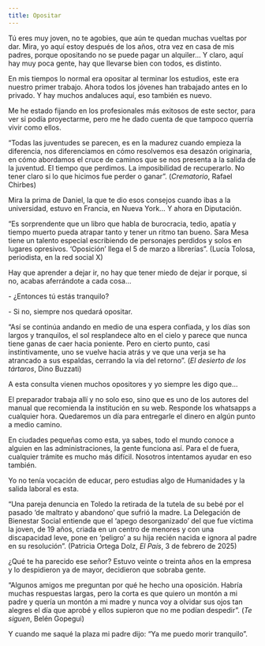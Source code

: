 ```yaml
---
title: Opositar
---
```

Tú eres muy joven, no te agobies, que aún te quedan muchas vueltas por dar. Mira, yo aquí estoy después de los años, otra vez en casa de mis padres, porque opositando no se puede pagar un alquiler… Y claro, aquí hay muy poca gente, hay que llevarse bien con todos, es distinto.

En mis tiempos lo normal era opositar al terminar los estudios, este era nuestro primer trabajo. Ahora todos los jóvenes han trabajado antes en lo privado. Y hay muchos andaluces aquí, eso también es nuevo.

Me he estado fijando en los profesionales más exitosos de este sector, para ver si podía proyectarme, pero me he dado cuenta de que tampoco querría vivir como ellos.

“Todas las juventudes se parecen, es en la madurez cuando empieza la diferencia, nos diferenciamos en cómo resolvemos esa desazón originaria, en cómo abordamos el cruce de caminos que se nos presenta a la salida de la juventud. El tiempo que perdimos. La imposibilidad de recuperarlo. No tener claro si lo que hicimos fue perder o ganar”. (*Crematorio*, Rafael Chirbes)

Mira la prima de Daniel, la que te dio esos consejos cuando ibas a la universidad, estuvo en Francia, en Nueva York… Y ahora en Diputación.

“Es sorprendente que un libro que habla de burocracia, tedio, apatía y tiempo muerto pueda atrapar tanto y tener un ritmo tan bueno. Sara Mesa tiene un talento especial escribiendo de personajes perdidos y solos en lugares opresivos. ‘Oposición’ llega el 5 de marzo a librerías”. (Lucía Tolosa, periodista, en la red social X)

Hay que aprender a dejar ir, no hay que tener miedo de dejar ir porque, si no, acabas aferrándote a cada cosa…

\-	¿Entonces tú estás tranquilo?

\-	Si no, siempre nos quedará opositar.

“Así se continúa andando en medio de una espera confiada, y los días son largos y tranquilos, el sol resplandece alto en el cielo y parece que nunca tiene ganas de caer hacia poniente. Pero en cierto punto, casi instintivamente, uno se vuelve hacia atrás y ve que una verja se ha atrancado a sus espaldas, cerrando la vía del retorno”. (*El desierto de los tártaros*, Dino Buzzati)

A esta consulta vienen muchos opositores y yo siempre les digo que…

El preparador trabaja allí y no solo eso, sino que es uno de los autores del manual que recomienda la institución en su web. Responde los whatsapps a cualquier hora. Quedaremos un día para entregarle el dinero en algún punto a medio camino.

En ciudades pequeñas como esta, ya sabes, todo el mundo conoce a alguien en las administraciones, la gente funciona así. Para el de fuera, cualquier trámite es mucho más difícil. Nosotros intentamos ayudar en eso también.

Yo no tenía vocación de educar, pero estudias algo de Humanidades y la salida laboral es esta.

“Una pareja denuncia en Toledo la retirada de la tutela de su bebé por el pasado ‘de maltrato y abandono’ que sufrió la madre. La Delegación de Bienestar Social entiende que el ‘apego desorganizado’ del que fue víctima la joven, de 19 años, criada en un centro de menores y con una discapacidad leve, pone en ‘peligro’ a su hija recién nacida e ignora al padre en su resolución”. (Patricia Ortega Dolz, *El País*, 3 de febrero de 2025)

¿Qué te ha parecido ese señor? Estuvo veinte o treinta años en la empresa y lo despidieron ya de mayor, decidieron que sobraba gente.

“Algunos amigos me preguntan por qué he hecho una oposición. Habría muchas respuestas largas, pero la corta es que quiero un montón a mi padre y quería un montón a mi madre y nunca voy a olvidar sus ojos tan alegres el día que aprobé y ellos supieron que no me podían despedir”. (*Te siguen*, Belén Gopegui)

Y cuando me saqué la plaza mi padre dijo: “Ya me puedo morir tranquilo”.
